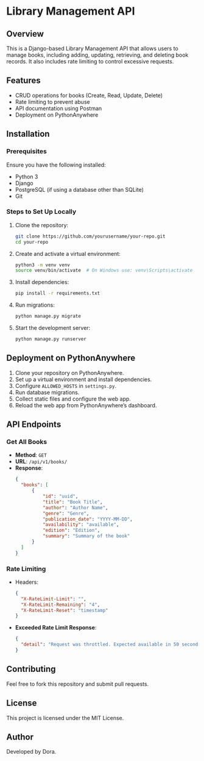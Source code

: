# Library Management API

## Overview
This is a Django-based Library Management API that allows users to manage books, including adding, updating, retrieving, and deleting book records. It also includes rate limiting to control excessive requests.

## Features
- CRUD operations for books (Create, Read, Update, Delete)
- Rate limiting to prevent abuse
- API documentation using Postman
- Deployment on PythonAnywhere

## Installation
### Prerequisites
Ensure you have the following installed:
- Python 3
- Django
- PostgreSQL (if using a database other than SQLite)
- Git

### Steps to Set Up Locally
1. Clone the repository:
   ```bash
   git clone https://github.com/yourusername/your-repo.git
   cd your-repo
   ```
2. Create and activate a virtual environment:
   ```bash
   python3 -m venv venv
   source venv/bin/activate  # On Windows use: venv\Scripts\activate
   ```
3. Install dependencies:
   ```bash
   pip install -r requirements.txt
   ```
4. Run migrations:
   ```bash
   python manage.py migrate
   ```
5. Start the development server:
   ```bash
   python manage.py runserver
   ```

## Deployment on PythonAnywhere
1. Clone your repository on PythonAnywhere.
2. Set up a virtual environment and install dependencies.
3. Configure `ALLOWED_HOSTS` in `settings.py`.
4. Run database migrations.
5. Collect static files and configure the web app.
6. Reload the web app from PythonAnywhere’s dashboard.

## API Endpoints
### Get All Books
- **Method**: `GET`
- **URL**: `/api/v1/books/`
- **Response**:
  ```json
  {
    "books": [
        {
            "id": "uuid",
            "title": "Book Title",
            "author": "Author Name",
            "genre": "Genre",
            "publication_date": "YYYY-MM-DD",
            "availability": "available",
            "edition": "Edition",
            "summary": "Summary of the book"
        }
    ]
  }
  ```

### Rate Limiting
- Headers:
  ```json
  {
    "X-RateLimit-Limit": "",
    "X-RateLimit-Remaining": "4",
    "X-RateLimit-Reset": "timestamp"
  }
  ```
- **Exceeded Rate Limit Response**:
  ```json
  {
    "detail": "Request was throttled. Expected available in 50 seconds."
  }
  ```

## Contributing
Feel free to fork this repository and submit pull requests.

## License
This project is licensed under the MIT License.

## Author
Developed by Dora.

